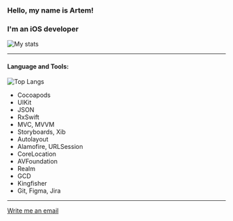 ### Hello, my name is Artem!
### I'm an iOS developer

![My stats](https://github-profile-summary-cards.vercel.app/api/cards/profile-details?username=ListopadovArt&theme=solarized_dark)



---
#### Language and Tools:
![Top Langs](https://github-readme-stats.vercel.app/api/top-langs/?username=ListopadovArt&layout=compact)
+ Cocoapods
+ UIKit
+ JSON
+ RxSwift
+ MVC, MVVM
+ Storyboards, Xib
+ Autolayout
+ Alamofire, URLSession
+ CoreLocation
+ AVFoundation
+ Realm
+ GCD
+ Kingfisher
+ Git, Figma, Jira

---

[Write me an email](from.artem.listopadov@gmail.com)
